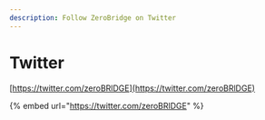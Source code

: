 ```yaml
---
description: Follow ZeroBridge on Twitter
---
```


# Twitter

[https://twitter.com/zeroBRlDGE](https://twitter.com/zeroBRlDGE)

{% embed url="https://twitter.com/zeroBRlDGE" %}
